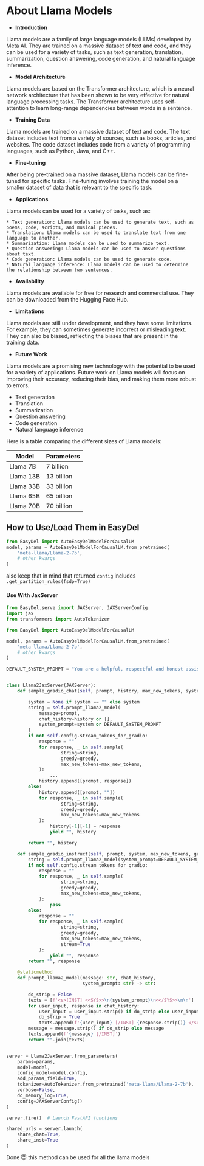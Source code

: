 # About Llama Models

* **Introduction**

Llama models are a family of large language models (LLMs) developed by Meta AI. They are trained on a massive dataset of
text and code, and they can be used for a variety of tasks, such as text generation, translation, summarization,
question answering, code generation, and natural language inference.

* **Model Architecture**

Llama models are based on the Transformer architecture, which is a neural network architecture that has been shown to be
very effective for natural language processing tasks. The Transformer architecture uses self-attention to learn
long-range dependencies between words in a sentence.

* **Training Data**

Llama models are trained on a massive dataset of text and code. The text dataset includes text from a variety of
sources, such as books, articles, and websites. The code dataset includes code from a variety of programming languages,
such as Python, Java, and C++.

* **Fine-tuning**

After being pre-trained on a massive dataset, Llama models can be fine-tuned for specific tasks. Fine-tuning involves
training the model on a smaller dataset of data that is relevant to the specific task.

* **Applications**

Llama models can be used for a variety of tasks, such as:

    * Text generation: Llama models can be used to generate text, such as poems, code, scripts, and musical pieces.
    * Translation: Llama models can be used to translate text from one language to another.
    * Summarization: Llama models can be used to summarize text.
    * Question answering: Llama models can be used to answer questions about text.
    * Code generation: Llama models can be used to generate code.
    * Natural language inference: Llama models can be used to determine the relationship between two sentences.

* **Availability**

Llama models are available for free for research and commercial use. They can be downloaded from the Hugging Face Hub.

* **Limitations**

Llama models are still under development, and they have some limitations. For example, they can sometimes generate
incorrect or misleading text. They can also be biased, reflecting the biases that are present in the training data.

* **Future Work**

Llama models are a promising new technology with the potential to be used for a variety of applications. Future work on
Llama models will focus on improving their accuracy, reducing their bias, and making them more robust to errors.

* Text generation
* Translation
* Summarization
* Question answering
* Code generation
* Natural language inference

Here is a table comparing the different sizes of Llama models:

| Model     | Parameters |
|-----------|------------|
| Llama 7B  | 7 billion  |
| Llama 13B | 13 billion |
| Llama 33B | 33 billion |
| Llama 65B | 65 billion |
| Llama 70B | 70 billion |

## How to Use/Load Them in EasyDel

```python
from EasyDel import AutoEasyDelModelForCausalLM
model, params = AutoEasyDelModelForCausalLM.from_pretrained(
    'meta-llama/Llama-2-7b',
    # other kwargs
)
```

also keep that in mind that returned `config` includes `.get_partition_rules(fsdp=True)`

#### Use With JaxServer

```python
from EasyDel.serve import JAXServer, JAXServerConfig
import jax
from transformers import AutoTokenizer

from EasyDel import AutoEasyDelModelForCausalLM

model, params = AutoEasyDelModelForCausalLM.from_pretrained(
    'meta-llama/Llama-2-7b',
    # other kwargs
)

DEFAULT_SYSTEM_PROMPT = "You are a helpful, respectful and honest assistant and act as wanted"


class Llama2JaxServer(JAXServer):
    def sample_gradio_chat(self, prompt, history, max_new_tokens, system, greedy):

        system = None if system == "" else system
        string = self.prompt_llama2_model(
            message=prompt,
            chat_history=history or [],
            system_prompt=system or DEFAULT_SYSTEM_PROMPT
        )
        if not self.config.stream_tokens_for_gradio:
            response = ""
            for response, _ in self.sample(
                    string=string,
                    greedy=greedy,
                    max_new_tokens=max_new_tokens,
            ):
                ...
            history.append([prompt, response])
        else:
            history.append([prompt, ""])
            for response, _ in self.sample(
                    string=string,
                    greedy=greedy,
                    max_new_tokens=max_new_tokens
            ):
                history[-1][-1] = response
                yield "", history

        return "", history

    def sample_gradio_instruct(self, prompt, system, max_new_tokens, greedy):
        string = self.prompt_llama2_model(system_prompt=DEFAULT_SYSTEM_PROMPT, message=prompt, chat_history=[])
        if not self.config.stream_tokens_for_gradio:
            response = ""
            for response, _ in self.sample(
                    string=string,
                    greedy=greedy,
                    max_new_tokens=max_new_tokens,
            ):
                pass
        else:
            response = ""
            for response, _ in self.sample(
                    string=string,
                    greedy=greedy,
                    max_new_tokens=max_new_tokens,
                    stream=True
            ):
                yield "", response
        return "", response

    @staticmethod
    def prompt_llama2_model(message: str, chat_history,
                            system_prompt: str) -> str:

        do_strip = False
        texts = [f'<s>[INST] <<SYS>>\n{system_prompt}\n<</SYS>>\n\n']
        for user_input, response in chat_history:
            user_input = user_input.strip() if do_strip else user_input
            do_strip = True
            texts.append(f'{user_input} [/INST] {response.strip()} </s><s>[INST] ')
        message = message.strip() if do_strip else message
        texts.append(f'{message} [/INST]')
        return "".join(texts)


server = Llama2JaxServer.from_parameters(
    params=params,
    model=model,
    config_model=model.config,
    add_params_field=True,
    tokenizer=AutoTokenizer.from_pretrained('meta-llama/Llama-2-7b'),
    verbose=False,
    do_memory_log=True,
    config=JAXServerConfig()
)

server.fire()  # Launch FastAPI functions

shared_urls = server.launch(
    share_chat=True,
    share_inst=True
)
```

Done 😇 this method can be used for all the llama models